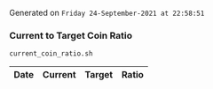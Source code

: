 Generated on `Friday 24-September-2021 at 22:58:51`

### Current to Target Coin Ratio
`current_coin_ratio.sh`

Date|Current|Target|Ratio
---|---|---|---
